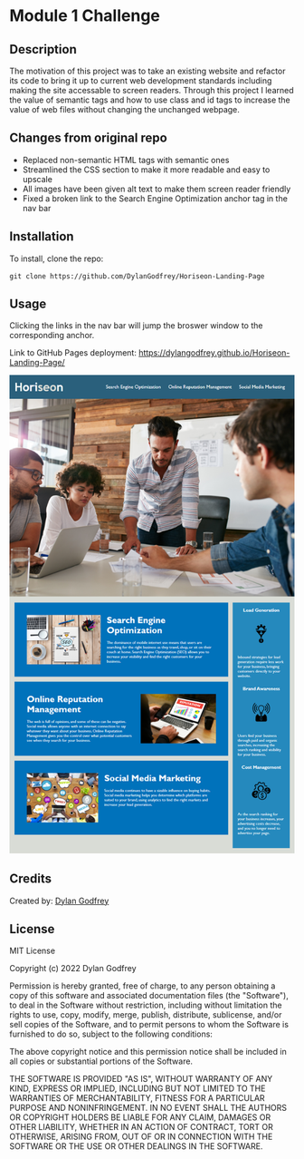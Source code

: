 # Module 1 Challenge

## Description

The motivation of this project was to take an existing website and refactor its code to bring it up to current web development standards including making the site accessable to screen readers. Through this project I learned the value of semantic tags and how to use class and id tags to increase the value of web files without changing the unchanged webpage. 

## Changes from original repo
- Replaced non-semantic HTML tags with semantic ones
- Streamlined the CSS section to make it more readable and easy to upscale
- All images have been given alt text to make them screen reader friendly
- Fixed a broken link to the Search Engine Optimization anchor tag in the nav bar 

## Installation

To install, clone the repo:
```
git clone https://github.com/DylanGodfrey/Horiseon-Landing-Page
```

## Usage

Clicking the links in the nav bar will jump the broswer window to the corresponding anchor.

Link to GitHub Pages deployment: https://dylangodfrey.github.io/Horiseon-Landing-Page/

![Screenshot of finished website](assets/images/screenshot.png)

## Credits

Created by: [Dylan Godfrey](https://github.com/DylanGodfrey/)

## License

MIT License

Copyright (c) 2022 Dylan Godfrey

Permission is hereby granted, free of charge, to any person obtaining a copy
of this software and associated documentation files (the "Software"), to deal
in the Software without restriction, including without limitation the rights
to use, copy, modify, merge, publish, distribute, sublicense, and/or sell
copies of the Software, and to permit persons to whom the Software is
furnished to do so, subject to the following conditions:

The above copyright notice and this permission notice shall be included in all
copies or substantial portions of the Software.

THE SOFTWARE IS PROVIDED "AS IS", WITHOUT WARRANTY OF ANY KIND, EXPRESS OR
IMPLIED, INCLUDING BUT NOT LIMITED TO THE WARRANTIES OF MERCHANTABILITY,
FITNESS FOR A PARTICULAR PURPOSE AND NONINFRINGEMENT. IN NO EVENT SHALL THE
AUTHORS OR COPYRIGHT HOLDERS BE LIABLE FOR ANY CLAIM, DAMAGES OR OTHER
LIABILITY, WHETHER IN AN ACTION OF CONTRACT, TORT OR OTHERWISE, ARISING FROM,
OUT OF OR IN CONNECTION WITH THE SOFTWARE OR THE USE OR OTHER DEALINGS IN THE
SOFTWARE.
